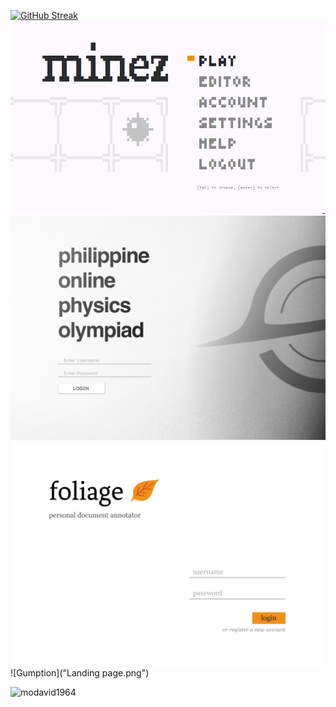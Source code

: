 [![GitHub Streak](https://streak-stats.demolab.com?user=MoDavid1964)](https://git.io/streak-stats)
![Minez](minez.png)
![(PhO)^2](PhO2.png)
![Foliage](Login.png)
![Gumption]("Landing page.png")


<p><img align="left" src="https://github-readme-stats.vercel.app/api/top-langs?username=modavid1964&show_icons=true&locale=en&layout=compact" alt="modavid1964" /></p>

